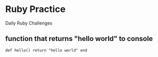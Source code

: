 # Ruby Practice

Daily Ruby Challenges

## function that returns "hello world" to console

`def hello() return "hello world" end`
